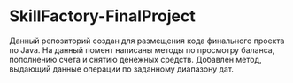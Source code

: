 # SkillFactory-FinalProject
Данный репозиторий создан для размещения кода финального проекта по Java.
На данный помент написаны методы по просмотру баланса, пополнению счета и снятию денежных средств.
Добавлен метод, выдающий данные операции по заданному диапазону дат.
